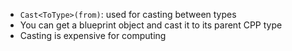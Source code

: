 - `Cast<ToType>(from)`: used for casting between types
- You can get a blueprint object and cast it to its parent CPP type
- Casting is expensive for computing